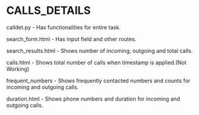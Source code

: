 # CALLS_DETAILS

calldet.py - Has functionalities for entire task.

search_form.html - Has input field and other routes. 

search_results.html - Shows number of incoming, outgoing and total calls.

calls.html - Shows total number of calls when timestamp is applied.(Not Working)

frequent_numbers - Shows frequently contacted numbers and counts for incoming and outgoing calls.

duration.html - Shows phone numbers and duration for incoming and outgoing calls.

